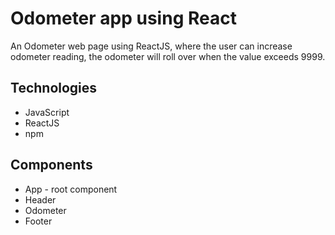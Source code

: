 # Odometer app using React

An Odometer web page using ReactJS, where the user can increase odometer reading, the odometer will roll over when the value exceeds 9999.


## Technologies

* JavaScript
* ReactJS
* npm

## Components

* App - root component
* Header
* Odometer
* Footer